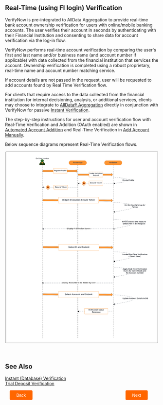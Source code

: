 ## Real-Time (using FI login) Verification

VerifyNow is pre-integrated to AllData Aggregation to provide real-time bank account ownership verification for users with online/mobile banking accounts. The user verifies their account in seconds by authenticating with their Financial Institution and consenting to share data for account verification via the log-in flow.

VerifyNow performs real-time account verification by comparing the user's first and last name and/or business name (and account number if applicable) with data collected from the financial institution that services the account. Ownership verification is completed using a robust proprietary, real-time name and account number matching service.

If account details are not passed in the request, user will be requested to add accounts found by Real Time Verification flow.

For clients that require access to the data collected from the financial institution for internal decisioning, analysis, or additional services, clients may choose to integrate to [AllData® Aggregation](/product/AllDataAggregation?branch=develop) directly in conjunction with VerifyNow for passive [Instant Verification](?path=docs/verifynow-account-verification-method/instant-verification.md).

The step-by-step instructions for user and account verification flow with Real-Time Verification and Addition (OAuth enabled) are shown in [Automated Account Addition](?path=docs/automated-account-additions.md) and Real-Time Verification in [Add Account Manually](?path=docs/add-account-manually.md).

Below sequence diagrams represent Real-Time Verification flows.

<center>

![Images](../../assets/images/VN%20diagram.png)

</center>

&nbsp;

## See Also
[Instant (Database) Verification](?path=docs/verifynow-account-verification-method/instant-verification.md)</br>
[Trial Deposit Verification](?path=docs/verifynow-account-verification-method/trial-deposit-verification.md)</br>


<div class="debit-card-button-container">
<div class="debit-card-left-button">
<a href="?path=docs/verifynow-account-verification-method/real-time-verification.md">Back</a>
</div>
<div class="debit-card-right-button"><a href="?path=docs/verifynow-account-verification-method/trial-deposit-verification.md">Next</a></div>
</div>

<style>
    .debit-card-button-container {
        position: relative;
        width: 100%;
        height: 30px;
        font-family: sans-serif;
        margin: 0px 15px;
    }
    .debit-card-left-button a,
    .debit-card-right-button a{
        position: absolute;
        display: inline;
        border: 0px;
        background: rgb(255, 102, 0);
        color: rgb(255, 255, 255);
        padding: 8px 22px;
        cursor: pointer;
        border-radius: 4px;                                
        text-align: center;
        text-decoration: none;
        transition: all 0.3s ease;
    }
    .debit-card-left-button a{ 
        left: 0;
    }
    .debit-card-right-button a{
        right: 10%;
    }
    .debit-card-left-button a:hover,
    .debit-card-right-button a:hover {
        color: #f60;
        background-color: white;
        border: 2px solid #f60;
    }
    .confirm-button {
        padding: 2px;
        font-weight: bold;
    }
</style>